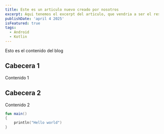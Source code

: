 ```yaml
---
title: Este es un articulo nuevo creado por nosotros
excerpt: Aqui tenemos el excerpt del articulo, que vendria a ser el resumen previo a abrirlo.
publishDate: 'april 4 2025'
isFeatured: true
tags:
  - Android
  - Kotlin
--- 
```


Esto es el contenido del blog

## Cabecera 1

Contenido 1

## Cabecera 2

Contenido 2

```kotlin
fun main()
{
    println("Hello world")
}
```